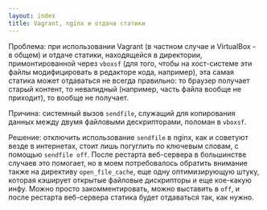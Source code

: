 ```yaml
---
layout: index
title: Vagrant, nginx и отдача статики
---
```


Проблема: при использовании Vagrant (в частном случае и VirtualBox - в общем) и
отдаче статики, находящейся в  директории, примонтированной через `vboxsf` (для
того,  чтобы  на  хост-системе  эти  файлы  модифицировать  в  редакторе  кода,
например), эта самая  статика может отдаваться не всегда  правильно: то браузер
получает  старый  контент,  то  невалидный (например,  часть  файла  вообще  не
приходит), то вообще не получает.

Причина:  системный вызов  `sendfile`,  служащий для  копирования данных  между
двумя файловыми дескрипторами, поломан в `vboxsf`.

Решение: отключить  использование `sendfile`  в nginx, как  и советуют  везде в
интернетах, стоит лишь погуглить по  ключевым словам, с помощью `sendfile off`.
После  рестарта веб-сервера  в  большинстве  случаев это  помогает,  но в  моем
потребовалось обратить внимание также  на директиву `open_file_cache`, еще одну
оптимизирующую  штуку, которая  кэширует  открытые файловые  дискрипторы и  еще
кое-какую инфу. Можно просто закомментировать, можно выставить в `off`, и после
рестарта веб-сервера статика будет отдаваться так, как нужно.
